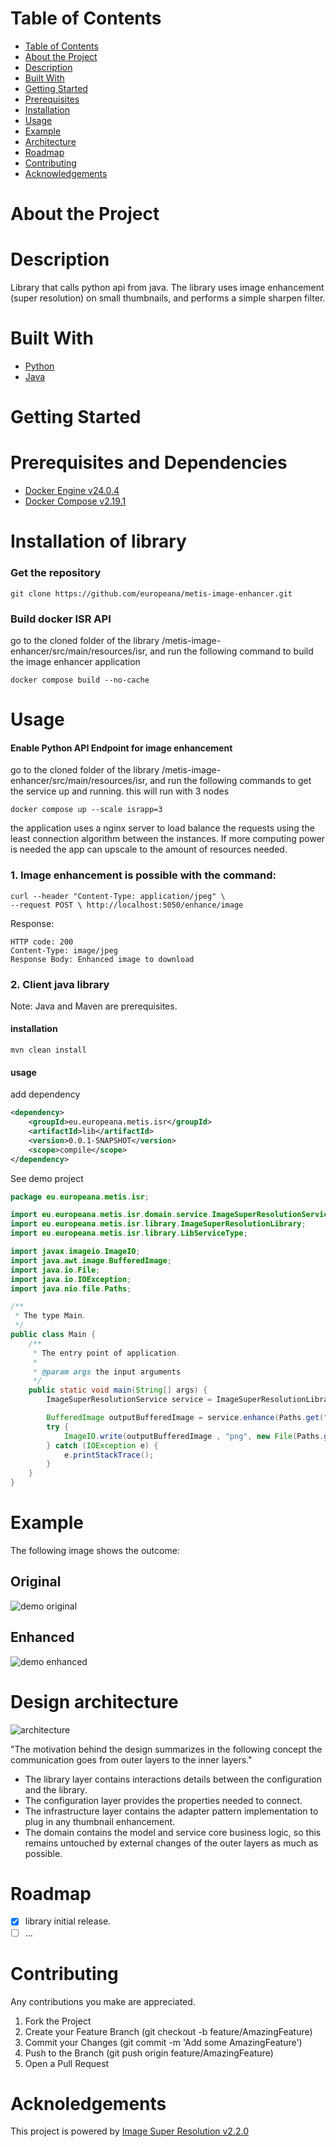 # Table of Contents
- [Table of Contents](#table-of-contents)
- [About the Project](#about-the-project)
- [Description](#description)
- [Built With](#built-with)
- [Getting Started](#getting-started)
- [Prerequisites](#prerequisites-and-dependencies)
- [Installation](#installation-of-library)
- [Usage](#usage)
- [Example](#example)
- [Architecture](#design-architecture)
- [Roadmap](#roadmap)
- [Contributing](#contributing)
- [Acknowledgements](#acknowledgements)

# About the Project

# Description
Library that calls python api from java. The library uses image enhancement (super resolution)
on small thumbnails, and performs a simple sharpen filter.

# Built With
* [Python](https://www.python.org/)
* [Java](https://www.java.com)

# Getting Started
# Prerequisites and Dependencies

* [Docker Engine v24.0.4](https://docs.docker.com/engine/)
* [Docker Compose v2.19.1](https://docs.docker.com/compose/)

# Installation of library
### Get the repository
```shell
git clone https://github.com/europeana/metis-image-enhancer.git
```

### Build docker ISR API
go to the cloned folder of the library /metis-image-enhancer/src/main/resources/isr,
and run the following command to build the image enhancer application
```shell
docker compose build --no-cache
```

# Usage
#### Enable Python API Endpoint for image enhancement
go to the cloned folder of the library /metis-image-enhancer/src/main/resources/isr, 
and run the following commands to get the service up and running.
this will run with 3 nodes
```shell
docker compose up --scale israpp=3
```
the application uses a nginx server to load balance the requests using the least connection algorithm
between the instances. If more computing power is needed the app can upscale to the amount of resources needed.

### 1. Image enhancement is possible with the command:
```shell
curl --header "Content-Type: application/jpeg" \ 
--request POST \ http://localhost:5050/enhance/image 
```
Response:
```
HTTP code: 200 
Content-Type: image/jpeg
Response Body: Enhanced image to download
``` 

### 2. Client java library
Note: Java and Maven are prerequisites.

#### installation
```shell
mvn clean install
```

#### usage
add dependency
````xml
<dependency>
    <groupId>eu.europeana.metis.isr</groupId>
    <artifactId>lib</artifactId>
    <version>0.0.1-SNAPSHOT</version>
    <scope>compile</scope>
</dependency>
````

See demo project
```java
package eu.europeana.metis.isr;

import eu.europeana.metis.isr.domain.service.ImageSuperResolutionService;
import eu.europeana.metis.isr.library.ImageSuperResolutionLibrary;
import eu.europeana.metis.isr.library.LibServiceType;

import javax.imageio.ImageIO;
import java.awt.image.BufferedImage;
import java.io.File;
import java.io.IOException;
import java.nio.file.Paths;

/**
 * The type Main.
 */
public class Main {
    /**
     * The entry point of application.
     *
     * @param args the input arguments
     */
    public static void main(String[] args) {
        ImageSuperResolutionService service = ImageSuperResolutionLibrary.getService(LibServiceType.API);

        BufferedImage outputBufferedImage = service.enhance(Paths.get("demo","src", "main", "resources", "img", "europeana_demo.png").toAbsolutePath().toString());
        try {
            ImageIO.write(outputBufferedImage , "png", new File(Paths.get("demo","src", "main", "resources", "img", "europeana_demo_enhanced.png").toAbsolutePath().toString()));
        } catch (IOException e) {
            e.printStackTrace();
        }
    }
}
```
# Example
The following image shows the outcome:
## Original
![demo original](./images/europeana_demo.png)
## Enhanced
![demo enhanced](./images/europeana_demo_enhanced.png)

# Design architecture
![architecture](./images/architecture.png)

"The motivation behind the design summarizes in the following concept
the communication goes from outer layers to the inner layers."

- The library layer contains interactions details between the configuration and the library.
- The configuration layer provides the properties needed to connect.
- The infrastructure layer contains the adapter pattern implementation to plug in any thumbnail enhancement.
- The domain contains the model and service core business logic, so this remains untouched by external changes
of the outer layers as much as possible.

# Roadmap
- [x] library initial release.
- [ ] ...

# Contributing
Any contributions you make are appreciated.

1. Fork the Project
2. Create your Feature Branch (git checkout -b feature/AmazingFeature)
3. Commit your Changes (git commit -m 'Add some AmazingFeature')
4. Push to the Branch (git push origin feature/AmazingFeature)
5. Open a Pull Request

# Acknoledgements
This project is powered by
[Image Super Resolution v2.2.0](https://github.com/idealo/image-super-resolution)

